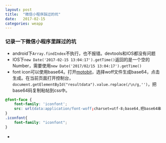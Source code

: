 ```yaml
---
layout: post
title:  "微信小程序踩过的坑"
date:   2017-02-15
categories: weapp
---
```


### 记录一下微信小程序里踩过的坑

- android下`Array.findIndex`不执行，也不报错。devtools和IOS都没有问题
- IOS下`new Date('2017-02-15 13:04:17').getTime()`返回的是一个空的Number，需要使用`new Date('2017/02/15 13:04:17').getTime()`
- font icon可以使用base64。打开[motobit]，选择woff文件生成base64，点击生成。在当前页面打开控制台，`document.getElementById("resultdata").value.replace(/\n/g,'')`，把base64码复制粘帖到css中。

``` CSS
@font-face {
    font-family: 'iconfont';
    src: url(data:application/font-woff;charset=utf-8;base64,把base64串粘帖到这里) format('woff');
}
.iconfont{
    font-family: "iconfont";
}
```

-


[motobit]: http://www.motobit.com/util/base64-decoder-encoder.asp
